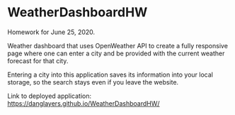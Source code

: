 # WeatherDashboardHW
Homework for June 25, 2020. 

Weather dashboard that uses OpenWeather API to create a fully responsive page where one can enter a city and be provided with the current weather forecast for that city. 

Entering a city into this application saves its information into your local storage, so the search stays even if you leave the website. 

Link to deployed application: https://danglayers.github.io/WeatherDashboardHW/
